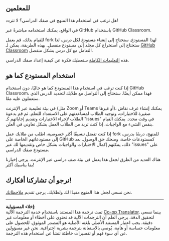 <!--
CO_OP_TRANSLATOR_METADATA:
{
  "original_hash": "b37de02054fa6c0438ede6fabe1fdfb8",
  "translation_date": "2025-08-29T12:50:33+00:00",
  "source_file": "for-teachers.md",
  "language_code": "ar"
}
-->
## للمعلمين

هل ترغب في استخدام هذا المنهج في صفك الدراسي؟ لا تتردد!

في الواقع، يمكنك استخدامه مباشرةً عبر GitHub باستخدام GitHub Classroom.

للقيام بذلك، قم بعمل fork لهذا المستودع. ستحتاج إلى إنشاء مستودع لكل درس، لذا ستحتاج إلى استخراج كل مجلد إلى مستودع منفصل. بهذه الطريقة، يمكن لـ [GitHub Classroom](https://classroom.github.com/classrooms) التعامل مع كل درس بشكل منفصل.

هذه [التعليمات الكاملة](https://github.blog/2020-03-18-set-up-your-digital-classroom-with-github-classroom/) ستعطيك فكرة عن كيفية إعداد صفك الدراسي.

## استخدام المستودع كما هو

إذا كنت ترغب في استخدام هذا المستودع كما هو حاليًا، دون استخدام GitHub Classroom، فهذا ممكن أيضًا. ستحتاج إلى التواصل مع طلابك لتحديد الدرس الذي ستعملون عليه معًا.

في بيئة تعليمية عبر الإنترنت (مثل Zoom أو Teams أو غيرها)، يمكنك إنشاء غرف نقاش صغيرة للاختبارات، وتوجيه الطلاب لمساعدتهم على الاستعداد للتعلم. ثم قم بدعوة الطلاب لإجراء الاختبارات وتقديم إجاباتهم كـ "issues" في وقت محدد. يمكنك القيام بنفس الشيء مع الواجبات، إذا كنت تريد من الطلاب العمل بشكل تعاوني في العلن.

إذا كنت تفضل تنسيقًا أكثر خصوصية، اطلب من طلابك عمل fork للمنهج، درسًا بدرس، إلى مستودعاتهم الخاصة على GitHub كمستودعات خاصة، ومنحك حق الوصول. بعد ذلك، يمكنهم إكمال الاختبارات والواجبات بشكل خاص وتقديمها لك عبر "issues" على مستودع صفك الدراسي.

هناك العديد من الطرق لجعل هذا يعمل في بيئة صف دراسي عبر الإنترنت. يرجى إخبارنا بما يناسبك أكثر!

## نرجو أن تشاركنا أفكارك!

نحن نسعى لجعل هذا المنهج مفيدًا لك ولطلابك. يرجى تقديم [ملاحظاتك](https://forms.microsoft.com/Pages/ResponsePage.aspx?id=v4j5cvGGr0GRqy180BHbR2humCsRZhxNuI79cm6n0hRUQzRVVU9VVlU5UlFLWTRLWlkyQUxORTg5WS4u).

---

**إخلاء المسؤولية**:  
تمت ترجمة هذا المستند باستخدام خدمة الترجمة الآلية [Co-op Translator](https://github.com/Azure/co-op-translator). بينما نسعى لتحقيق الدقة، يرجى العلم أن الترجمات الآلية قد تحتوي على أخطاء أو معلومات غير دقيقة. يجب اعتبار المستند الأصلي بلغته الأصلية هو المصدر الموثوق. للحصول على معلومات حساسة أو هامة، يُوصى بالاستعانة بترجمة بشرية احترافية. نحن غير مسؤولين عن أي سوء فهم أو تفسيرات خاطئة تنشأ عن استخدام هذه الترجمة.